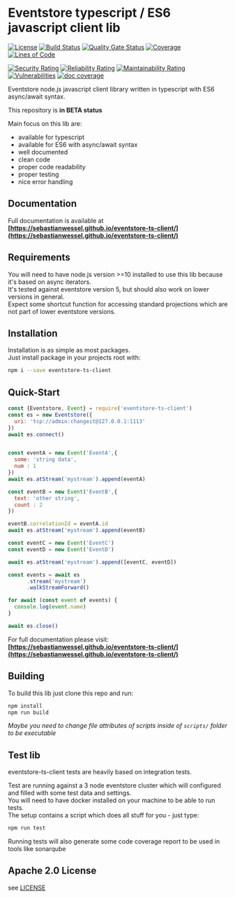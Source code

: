 # Eventstore typescript / ES6 javascript client lib

[![License](https://img.shields.io/badge/License-Apache%202.0-blue.svg)](https://opensource.org/licenses/Apache-2.0)
[![Build Status](https://travis-ci.com/sebastianwessel/eventstore-ts-client.svg?branch=master)](https://travis-ci.com/sebastianwessel/eventstore-ts-client)
[![Quality Gate Status](https://sonarcloud.io/api/project_badges/measure?project=sebastianwessel_eventstore-ts-client&metric=alert_status)](https://sonarcloud.io/dashboard?id=sebastianwessel_eventstore-ts-client)
[![Coverage](https://sonarcloud.io/api/project_badges/measure?project=sebastianwessel_eventstore-ts-client&metric=coverage)](https://sonarcloud.io/dashboard?id=sebastianwessel_eventstore-ts-client)
[![Lines of Code](https://sonarcloud.io/api/project_badges/measure?project=sebastianwessel_eventstore-ts-client&metric=ncloc)](https://sonarcloud.io/dashboard?id=sebastianwessel_eventstore-ts-client)

[![Security Rating](https://sonarcloud.io/api/project_badges/measure?project=sebastianwessel_eventstore-ts-client&metric=security_rating)](https://sonarcloud.io/dashboard?id=sebastianwessel_eventstore-ts-client)
[![Reliability Rating](https://sonarcloud.io/api/project_badges/measure?project=sebastianwessel_eventstore-ts-client&metric=reliability_rating)](https://sonarcloud.io/dashboard?id=sebastianwessel_eventstore-ts-client)
[![Maintainability Rating](https://sonarcloud.io/api/project_badges/measure?project=sebastianwessel_eventstore-ts-client&metric=sqale_rating)](https://sonarcloud.io/dashboard?id=sebastianwessel_eventstore-ts-client)
[![Vulnerabilities](https://sonarcloud.io/api/project_badges/measure?project=sebastianwessel_eventstore-ts-client&metric=vulnerabilities)](https://sonarcloud.io/dashboard?id=sebastianwessel_eventstore-ts-client)
[![doc coverage](https://sebastianwessel.github.io/eventstore-ts-client/badge.svg)](https://sebastianwessel.github.io/eventstore-ts-client)

Eventstore node.js javascript client library written in typescript with ES6 async/await syntax.

This repository is **in BETA status**

Main focus on this lib are:

- available for typescript
- available for ES6 with async/await syntax
- well documented
- clean code
- proper code readability
- proper testing
- nice error handling

## Documentation

Full documentation is available at **[https://sebastianwessel.github.io/eventstore-ts-client/](https://sebastianwessel.github.io/eventstore-ts-client/)**

## Requirements

You will need to have node.js version >=10 installed to use this lib because it's based on async iterators.  
It's tested against eventstore version 5, but should also work on lower versions in general.  
Expect some shortcut function for accessing standard projections which are not part of lower eventstore versions.

## Installation

Installation is as simple as most packages.  
Just install package in your projects root with:

```bash
npm i --save eventstore-ts-client
```

## Quick-Start

```javascript
const {Eventstore, Event} = require('eventstore-ts-client')
const es = new Eventstore({
  uri: 'tcp://admin:changeit@127.0.0.1:1113'
})
await es.connect()


const eventA = new Event('EventA',{
  some: 'string data',
  num : 1
})
await es.atStream('mystream').append(eventA)

const eventB = new Event('EventB',{
  text: 'other string',
  count : 2
})

eventB.correlationId = eventA.id
await es.atStream('mystream').append(eventB)

const eventC = new Event('EventC')
const eventD = new Event('EventD')

await es.atStream('mystream').append([eventC, eventD])

const events = await es
      .stream('mystream')
      .walkStreamForward()

for await (const event of events) {
  console.log(event.name)
}

await es.close()
```

For full documentation please visit:
**[https://sebastianwessel.github.io/eventstore-ts-client/](https://sebastianwessel.github.io/eventstore-ts-client/)**

## Building

To build this lib just clone this repo and run:

```bash
npm install
npm run build
```

*Maybe you need to change file attributes of scripts inside of `scripts/` folder to be executable*

## Test lib

eventstore-ts-client tests are heavily based on integration tests.

Test are running against a 3 node eventstore cluster which will configured and filled with some test data and settings.  
You will need to have docker installed on your machine to be able to run tests.  
The setup contains a script which does all stuff for you - just type:

```bash
npm run test
```

Running tests will also generate some code coverage report to be used in tools like sonarqube

## Apache 2.0 License

see [LICENSE](LICENSE)